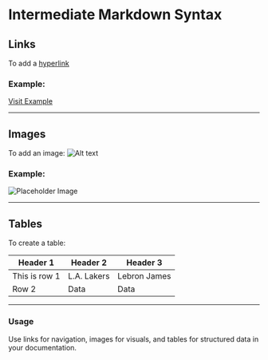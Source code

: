 # Intermediate Markdown Syntax

## Links

To add a [hyperlink](https://en.wikipedia.org/wiki/Bronny_James)

### Example:

[Visit Example](https://en.wikipedia.org/wiki/LeBron_James)

---

## Images

To add an image:
![Alt text](https://via.placeholder.com/150)

### Example:

![Placeholder Image](https://upload.wikimedia.org/wikipedia/commons/thumb/4/4d/Jesse_Hall_Aerial.jpg/440px-Jesse_Hall_Aerial.jpg)

---

## Tables

To create a table:

| Header 1      | Header 2    | Header 3     |
| ------------- | ----------- | ------------ |
| This is row 1 | L.A. Lakers | Lebron James |
| Row 2         | Data        | Data         |

---

### Usage

Use links for navigation, images for visuals, and tables for structured data in your documentation.
